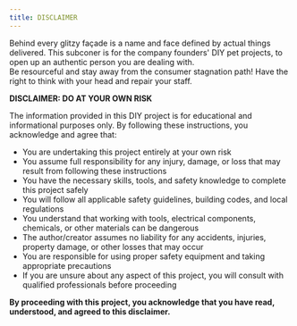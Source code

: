 ```yaml
---
title: DISCLAIMER
---
```

Behind every glitzy façade is a name and face defined by actual things delivered. This subconer is for the company founders' DIY pet projects, to open up an authentic person you are dealing with.  
Be resourceful and stay away from the consumer stagnation path! Have the right to think with your head and repair your staff.

**DISCLAIMER: DO AT YOUR OWN RISK**

The information provided in this DIY project is for educational and informational purposes only. By following these instructions, you acknowledge and agree that:  

* You are undertaking this project entirely at your own risk
* You assume full responsibility for any injury, damage, or loss that may result from following these instructions
* You have the necessary skills, tools, and safety knowledge to complete this project safely
* You will follow all applicable safety guidelines, building codes, and local regulations
* You understand that working with tools, electrical components, chemicals, or other materials can be dangerous
* The author/creator assumes no liability for any accidents, injuries, property damage, or other losses that may occur
* You are responsible for using proper safety equipment and taking appropriate precautions
* If you are unsure about any aspect of this project, you will consult with qualified professionals before proceeding  

**By proceeding with this project, you acknowledge that you have read, understood, and agreed to this disclaimer.**

 
